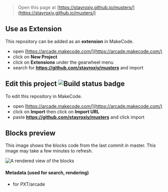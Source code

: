  


> Open this page at [https://stayroxiy.github.io/musters/](https://stayroxiy.github.io/musters/)

## Use as Extension

This repository can be added as an **extension** in MakeCode.

* open [https://arcade.makecode.com/](https://arcade.makecode.com/)
* click on **New Project**
* click on **Extensions** under the gearwheel menu
* search for **https://github.com/stayroxiy/musters** and import

## Edit this project ![Build status badge](https://github.com/stayroxiy/musters/workflows/MakeCode/badge.svg)

To edit this repository in MakeCode.

* open [https://arcade.makecode.com/](https://arcade.makecode.com/)
* click on **Import** then click on **Import URL**
* paste **https://github.com/stayroxiy/musters** and click import

## Blocks preview

This image shows the blocks code from the last commit in master.
This image may take a few minutes to refresh.

![A rendered view of the blocks](https://github.com/stayroxiy/musters/raw/master/.github/makecode/blocks.png)

#### Metadata (used for search, rendering)

* for PXT/arcade
<script src="https://makecode.com/gh-pages-embed.js"></script><script>makeCodeRender("{{ site.makecode.home_url }}", "{{ site.github.owner_name }}/{{ site.github.repository_name }}");</script>

